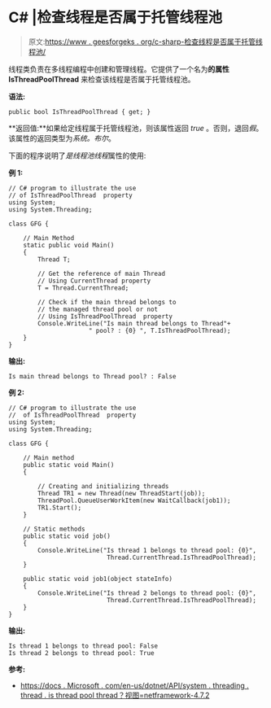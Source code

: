 # C# |检查线程是否属于托管线程池

> 原文:[https://www . geesforgeks . org/c-sharp-检查线程是否属于托管线程池/](https://www.geeksforgeeks.org/c-sharp-check-if-a-thread-belongs-to-managed-thread-pool-or-not/)

线程类负责在多线程编程中创建和管理线程。它提供了一个名为**的属性 IsThreadPoolThread** 来检查该线程是否属于托管线程池。

**语法:**

```
public bool IsThreadPoolThread { get; }
```

**返回值:**如果给定线程属于托管线程池，则该属性返回 *true* 。否则，退回*假*。该属性的返回类型为*系统。布尔*。

下面的程序说明了*是线程池线程*属性的使用:

**例 1:**

```
// C# program to illustrate the use 
// of IsThreadPoolThread  property
using System;
using System.Threading;

class GFG {

    // Main Method
    static public void Main()
    {
        Thread T;

        // Get the reference of main Thread
        // Using CurrentThread property
        T = Thread.CurrentThread;

        // Check if the main thread belongs to
        // the managed thread pool or not
        // Using IsThreadPoolThread  property
        Console.WriteLine("Is main thread belongs to Thread"+
                      " pool? : {0} ", T.IsThreadPoolThread);
    }
}
```

**输出:**

```
Is main thread belongs to Thread pool? : False 
```

**例 2:**

```
// C# program to illustrate the use
//  of IsThreadPoolThread  property
using System;
using System.Threading;

class GFG {

    // Main method
    public static void Main()
    {

        // Creating and initializing threads
        Thread TR1 = new Thread(new ThreadStart(job));
        ThreadPool.QueueUserWorkItem(new WaitCallback(job1));
        TR1.Start();
    }

    // Static methods
    public static void job()
    {
        Console.WriteLine("Is thread 1 belongs to thread pool: {0}",
                           Thread.CurrentThread.IsThreadPoolThread);
    }

    public static void job1(object stateInfo)
    {
        Console.WriteLine("Is thread 2 belongs to thread pool: {0}",
                           Thread.CurrentThread.IsThreadPoolThread);
    }
}
```

**输出:**

```
Is thread 1 belongs to thread pool: False
Is thread 2 belongs to thread pool: True

```

**参考:**

*   [https://docs . Microsoft . com/en-us/dotnet/API/system . threading . thread . is thread pool thread？视图=netframework-4.7.2](https://docs.microsoft.com/en-us/dotnet/api/system.threading.thread.isthreadpoolthread?view=netframework-4.7.2)